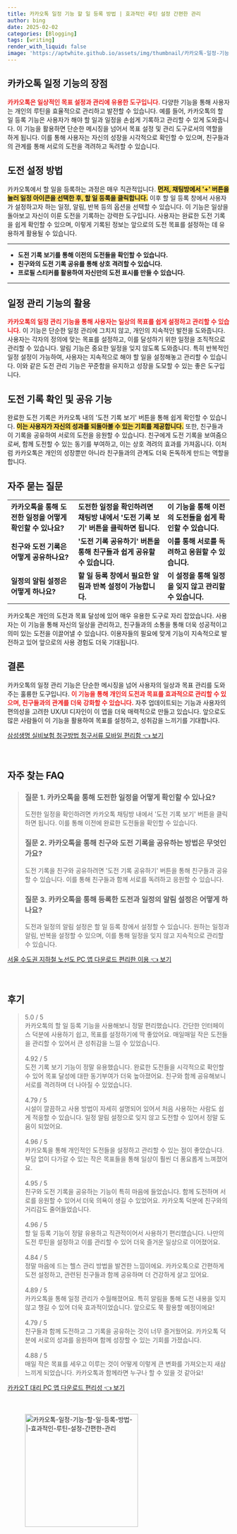 ```yaml
---
title: 카카오톡 일정 기능 할 일 등록 방법 | 효과적인 루틴 설정 간편한 관리
author: bing
date: 2025-02-02
categories: [Blogging]
tags: [writing]
render_with_liquid: false
image: 'https://aptwhite.github.io/assets/img/thumbnail/카카오톡-일정-기능-할-일-등록-방법-|-효과적인-루틴-설정-간편한-관리.webp'
---
```



<h2 id='카카오톡_일정_기능의_장점'>카카오톡 일정 기능의 장점</h2>

<p><b><span style="color: #ee2323;">카카오톡은 일상적인 목표 설정과 관리에 유용한 도구입니다.</span></b> 다양한 기능을 통해 사용자는 개인의 루틴을 효율적으로 관리하고 발전할 수 있습니다. 예를 들어, 카카오톡의 할 일 등록 기능은 사용자가 해야 할 일과 일정을 손쉽게 기록하고 관리할 수 있게 도와줍니다. 이 기능을 활용하면 단순한 메시징을 넘어서 목표 설정 및 관리 도구로서의 역할을 하게 됩니다. 이를 통해 사용자는 자신의 성장을 시각적으로 확인할 수 있으며, 친구들과의 관계를 통해 서로의 도전을 격려하고 독려할 수 있습니다.</p>

<h2 id='도전_설정_방법'>도전 설정 방법</h2>

<p>카카오톡에서 할 일을 등록하는 과정은 매우 직관적입니다. <b><span style="background-color: #ffe066;">먼저, 채팅방에서 '+' 버튼을 눌러 일정 아이콘을 선택한 후, 할 일 등록을 클릭합니다.</span></b> 이후 할 일 등록 창에서 사용자가 설정하고자 하는 일정, 알림, 반복 등의 옵션을 선택할 수 있습니다. 이 기능은 일상을 돌아보고 자신이 이룬 도전을 기록하는 강력한 도구입니다. 사용자는 완료한 도전 기록을 쉽게 확인할 수 있으며, 이렇게 기록된 정보는 앞으로의 도전 목표를 설정하는 데 유용하게 활용될 수 있습니다.</p>

<hr />

<ul>
    <li><b>도전 기록 보기를 통해 이전의 도전들을 확인할 수 있습니다.</b></li>
    <li><b>친구와의 도전 기록 공유를 통해 상호 격려할 수 있습니다.</b></li>
    <li><b>프로필 스티커를 활용하여 자신만의 도전 표시를 만들 수 있습니다.</b></li>
</ul>

<hr />

<h2 id='일정_관리_기능'>일정 관리 기능의 활용</h2>

<p><b><span style="color: #ee2323;">카카오톡의 일정 관리 기능을 통해 사용자는 일상의 목표를 쉽게 설정하고 관리할 수 있습니다.</span></b> 이 기능은 단순한 일정 관리에 그치지 않고, 개인의 지속적인 발전을 도와줍니다. 사용자는 각자의 정의에 맞는 목표를 설정하고, 이를 달성하기 위한 일정을 조직적으로 관리할 수 있습니다. 알림 기능은 중요한 일정을 잊지 않도록 도와줍니다. 특히 반복적인 일정 설정이 가능하여, 사용자는 지속적으로 해야 할 일을 설정해놓고 관리할 수 있습니다. 이와 같은 도전 관리 기능은 꾸준함을 유지하고 성장을 도모할 수 있는 좋은 도구입니다.</p>

<h2 id='도전_기록_확인_및_공유_기능'>도전 기록 확인 및 공유 기능</h2>

<p>완료한 도전 기록은 카카오톡 내의 '도전 기록 보기' 버튼을 통해 쉽게 확인할 수 있습니다. <b><span style="background-color: #ffe066;">이는 사용자가 자신의 성과를 되돌아볼 수 있는 기회를 제공합니다.</span></b> 또한, 친구들과 이 기록을 공유하여 서로의 도전을 응원할 수 있습니다. 친구에게 도전 기록을 보여줌으로써, 함께 도전할 수 있는 동기를 부여하고, 이는 상호 격려의 효과를 가져옵니다. 이처럼 카카오톡은 개인의 성장뿐만 아니라 친구들과의 관계도 더욱 돈독하게 만드는 역할을 합니다.</p>

<h2 id='자주_묻는_질문'>자주 묻는 질문</h2>

<table>
    <tr>
        <td><b>카카오톡을 통해 도전한 일정을 어떻게 확인할 수 있나요?</b></td>
        <td><b>도전한 일정을 확인하려면 채팅방 내에서 '도전 기록 보기' 버튼을 클릭하면 됩니다.</b></td>
        <td><b>이 기능을 통해 이전의 도전들을 쉽게 확인할 수 있습니다.</b></td>
    </tr>
    <tr>
        <td><b>친구와 도전 기록은 어떻게 공유하나요?</b></td>
        <td><b>'도전 기록 공유하기' 버튼을 통해 친구들과 쉽게 공유할 수 있습니다.</b></td>
        <td><b>이를 통해 서로를 독려하고 응원할 수 있습니다.</b></td>
    </tr>
    <tr>
        <td><b>일정의 알림 설정은 어떻게 하나요?</b></td>
        <td><b>할 일 등록 창에서 필요한 알림과 반복 설정이 가능합니다.</b></td>
        <td><b>이 설정을 통해 일정을 잊지 않고 관리할 수 있습니다.</b></td>
    </tr>
</table>

<p>카카오톡은 개인의 도전과 목표 달성에 있어 매우 유용한 도구로 자리 잡았습니다. 사용자는 이 기능을 통해 자신의 일상을 관리하고, 친구들과의 소통을 통해 더욱 성공적이고 의미 있는 도전을 이끌어낼 수 있습니다. 이용자들의 필요에 맞게 기능이 지속적으로 발전하고 있어 앞으로의 사용 경험도 더욱 기대됩니다.</p>

<h2 id='결론'>결론</h2>

<p>카카오톡의 일정 관리 기능은 단순한 메시징을 넘어 사용자의 일상과 목표 관리를 도와주는 훌륭한 도구입니다. <b><span style="color: #ee2323;">이 기능을 통해 개인의 도전과 목표를 효과적으로 관리할 수 있으며, 친구들과의 관계를 더욱 강화할 수 있습니다.</span></b> 자주 업데이트되는 기능과 사용자의 편의성을 고려한 UX/UI 디자인이 이 앱을 더욱 매력적으로 만들고 있습니다. 앞으로도 많은 사람들이 이 기능을 활용하여 목표를 설정하고, 성취감을 느끼기를 기대합니다.</p>


<p><a class="click-button" title="삼성생명 실비보험 청구방법 청구서류 모바일 편리함" href="https://aptwhite.github.io/posts/%EC%82%BC%EC%84%B1%EC%83%9D%EB%AA%85-%EC%8B%A4%EB%B9%84%EB%B3%B4%ED%97%98-%EC%B2%AD%EA%B5%AC%EB%B0%A9%EB%B2%95-%EC%B2%AD%EA%B5%AC%EC%84%9C%EB%A5%98-%EB%AA%A8%EB%B0%94%EC%9D%BC-%ED%8E%B8%EB%A6%AC%ED%95%A8/" rel="dofollow">삼성생명 실비보험 청구방법 청구서류 모바일 편리함 👈 보기</a></p><br>
<h2 id='자주_찾는_FAQ'>자주 찾는 FAQ</h2>
<div itemscope="" itemtype="https://schema.org/FAQPage"> <blockquote> <div itemscope="" itemprop="mainEntity" itemtype="https://schema.org/Question"> <h3 itemprop="name">질문 1. 카카오톡을 통해 도전한 일정을 어떻게 확인할 수 있나요?</h3> <div itemscope="" itemprop="acceptedAnswer" itemtype="https://schema.org/Answer"> <span itemprop="text"> <p>도전한 일정을 확인하려면 카카오톡 채팅방 내에서 '도전 기록 보기' 버튼을 클릭하면 됩니다. 이를 통해 이전에 완료한 도전들을 확인할 수 있습니다.</p> </span> </div> </div> <div itemscope="" itemprop="mainEntity" itemtype="https://schema.org/Question"> <h3 itemprop="name">질문 2. 카카오톡을 통해 친구와 도전 기록을 공유하는 방법은 무엇인가요?</h3> <div itemscope="" itemprop="acceptedAnswer" itemtype="https://schema.org/Answer"> <span itemprop="text"> <p>도전 기록을 친구와 공유하려면 '도전 기록 공유하기' 버튼을 통해 친구들과 공유할 수 있습니다. 이를 통해 친구들과 함께 서로를 독려하고 응원할 수 있습니다.</p> </span> </div> </div> <div itemscope="" itemprop="mainEntity" itemtype="https://schema.org/Question"> <h3 itemprop="name">질문 3. 카카오톡을 통해 등록한 도전과 일정의 알림 설정은 어떻게 하나요?</h3> <div itemscope="" itemprop="acceptedAnswer" itemtype="https://schema.org/Answer"> <span itemprop="text"> <p>도전과 일정의 알림 설정은 할 일 등록 창에서 설정할 수 있습니다. 원하는 일정과 알림, 반복을 설정할 수 있으며, 이를 통해 일정을 잊지 않고 지속적으로 관리할 수 있습니다.</p> </span> </div> </div> </blockquote> </div>
<p><a class="click-button" title="서울 수도권 지하철 노선도 PC 앱 다운로드 편리한 이용" href="https://aptwhite.github.io/posts/%EC%84%9C%EC%9A%B8-%EC%88%98%EB%8F%84%EA%B6%8C-%EC%A7%80%ED%95%98%EC%B2%A0-%EB%85%B8%EC%84%A0%EB%8F%84-PC-%EC%95%B1-%EB%8B%A4%EC%9A%B4%EB%A1%9C%EB%93%9C-%ED%8E%B8%EB%A6%AC%ED%95%9C-%EC%9D%B4%EC%9A%A9/" rel="dofollow">서울 수도권 지하철 노선도 PC 앱 다운로드 편리한 이용 👈 보기</a></p><br>
<h2 id='후기'>후기</h2>
<div itemscope itemtype="https://schema.org/Product">
  <blockquote>
  <div itemprop="review" itemscope itemtype="https://schema.org/Review">
      <div itemprop="reviewRating" itemscope itemtype="https://schema.org/Rating"> <span itemprop="ratingValue">5.0</span> / <span itemprop="bestRating">5</span> </div>
      <span itemprop="reviewBody">카카오톡의 할 일 등록 기능을 사용해보니 정말 편리했습니다. 간단한 인터페이스 덕분에 사용하기 쉽고, 목표를 설정하기에 딱 좋았어요. 매일매일 작은 도전들을 관리할 수 있어서 큰 성취감을 느낄 수 있었습니다.</span>
  </div>
  <br>
  <div itemprop="review" itemscope itemtype="https://schema.org/Review">
      <div itemprop="reviewRating" itemscope itemtype="https://schema.org/Rating"> <span itemprop="ratingValue">4.92</span> / <span itemprop="bestRating">5</span> </div>
      <span itemprop="reviewBody">도전 기록 보기 기능이 정말 유용했습니다. 완료한 도전들을 시각적으로 확인할 수 있어 목표 달성에 대한 동기부여가 더욱 높아졌어요. 친구와 함께 공유해보니 서로를 격려하며 더 나아질 수 있었습니다.</span>
  </div>
  <br>
  <div itemprop="review" itemscope itemtype="https://schema.org/Review">
      <div itemprop="reviewRating" itemscope itemtype="https://schema.org/Rating"> <span itemprop="ratingValue">4.79</span> / <span itemprop="bestRating">5</span> </div>
      <span itemprop="reviewBody">시설이 깔끔하고 사용 방법이 자세히 설명되어 있어서 처음 사용하는 사람도 쉽게 적응할 수 있습니다. 일정 알림 설정으로 잊지 않고 도전할 수 있어서 정말 도움이 되었어요.</span>
  </div>
  <br>
  <div itemprop="review" itemscope itemtype="https://schema.org/Review">
      <div itemprop="reviewRating" itemscope itemtype="https://schema.org/Rating"> <span itemprop="ratingValue">4.96</span> / <span itemprop="bestRating">5</span> </div>
      <span itemprop="reviewBody">카카오톡을 통해 개인적인 도전들을 설정하고 관리할 수 있는 점이 좋았습니다. 부담 없이 다가갈 수 있는 작은 목표들을 통해 일상이 훨씬 더 풍요롭게 느껴졌어요.</span>
  </div>
  <br>
  <div itemprop="review" itemscope itemtype="https://schema.org/Review">
      <div itemprop="reviewRating" itemscope itemtype="https://schema.org/Rating"> <span itemprop="ratingValue">4.95</span> / <span itemprop="bestRating">5</span> </div>
      <span itemprop="reviewBody">친구와 도전 기록을 공유하는 기능이 특히 마음에 들었습니다. 함께 도전하며 서로를 응원할 수 있어서 더욱 의욕이 생길 수 있었어요. 카카오톡 덕분에 친구와의 거리감도 줄어들었습니다.</span>
  </div>
  <br>
  <div itemprop="review" itemscope itemtype="https://schema.org/Review">
      <div itemprop="reviewRating" itemscope itemtype="https://schema.org/Rating"> <span itemprop="ratingValue">4.96</span> / <span itemprop="bestRating">5</span> </div>
      <span itemprop="reviewBody">할 일 등록 기능이 정말 유용하고 직관적이어서 사용하기 편리했습니다. 나만의 도전 루틴을 설정하고 이를 관리할 수 있어 더욱 즐거운 일상으로 이어졌어요.</span>
  </div>
  <br>
  <div itemprop="review" itemscope itemtype="https://schema.org/Review">
      <div itemprop="reviewRating" itemscope itemtype="https://schema.org/Rating"> <span itemprop="ratingValue">4.84</span> / <span itemprop="bestRating">5</span> </div>
      <span itemprop="reviewBody">정말 마음에 드는 헬스 관리 방법을 발견한 느낌이에요. 카카오톡으로 간편하게 도전 설정하고, 관련된 친구들과 함께 공유하며 더 건강하게 살고 있어요.</span>
  </div>
  <br>
  <div itemprop="review" itemscope itemtype="https://schema.org/Review">
      <div itemprop="reviewRating" itemscope itemtype="https://schema.org/Rating"> <span itemprop="ratingValue">4.89</span> / <span itemprop="bestRating">5</span> </div>
      <span itemprop="reviewBody">카카오톡을 통해 일정 관리가 수월해졌어요. 특히 알림을 통해 도전 내용을 잊지 않고 챙길 수 있어 더욱 효과적이었습니다. 앞으로도 쭉 활용할 예정이에요!</span>
  </div>
  <br>
  <div itemprop="review" itemscope itemtype="https://schema.org/Review">
      <div itemprop="reviewRating" itemscope itemtype="https://schema.org/Rating"> <span itemprop="ratingValue">4.79</span> / <span itemprop="bestRating">5</span> </div>
      <span itemprop="reviewBody">친구들과 함께 도전하고 그 기록을 공유하는 것이 너무 즐거웠어요. 카카오톡 덕분에 서로의 성과를 응원하며 함께 성장할 수 있는 기회를 가졌습니다.</span>
  </div>
  <br>
  <div itemprop="review" itemscope itemtype="https://schema.org/Review">
      <div itemprop="reviewRating" itemscope itemtype="https://schema.org/Rating"> <span itemprop="ratingValue">4.88</span> / <span itemprop="bestRating">5</span> </div>
      <span itemprop="reviewBody">매일 작은 목표를 세우고 이루는 것이 어떻게 이렇게 큰 변화를 가져오는지 새삼 느끼게 되었습니다. 카카오톡과 함께라면 누구나 할 수 있을 것 같아요!</span>
  </div>
  </blockquote>
</div>
<p><a class="click-button" title="카카오T 대리 PC 앱 다운로드 편리성" href="https://aptwhite.github.io/posts/%EC%B9%B4%EC%B9%B4%EC%98%A4T-%EB%8C%80%EB%A6%AC-PC-%EC%95%B1-%EB%8B%A4%EC%9A%B4%EB%A1%9C%EB%93%9C-%ED%8E%B8%EB%A6%AC%EC%84%B1/" rel="dofollow">카카오T 대리 PC 앱 다운로드 편리성 👈 보기</a></p><br>
<figure class="image"><img src="https://aptwhite.github.io/assets/img/thumbnail/카카오톡-일정-기능-할-일-등록-방법-|-효과적인-루틴-설정-간편한-관리.webp" alt="카카오톡-일정-기능-할-일-등록-방법-|-효과적인-루틴-설정-간편한-관리" width="256" height="256"></figure>